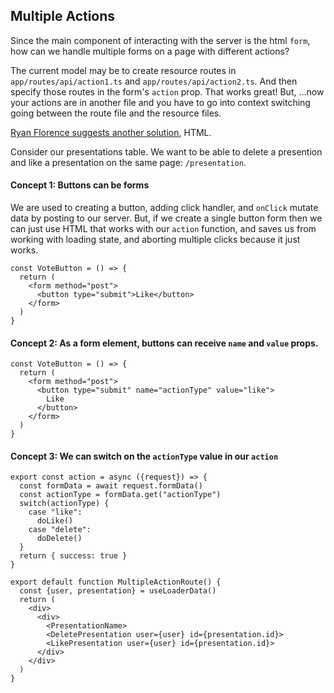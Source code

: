## Multiple Actions

Since the main component of interacting with the server is the html `form`, how
can we handle multiple forms on a page with different actions?

The current model may be to create resource routes in `app/routes/api/action1.ts` and
`app/routes/api/action2.ts`. And then specify those routes in the form's `action` prop.
That works great! But, ...now your actions are in another file and you have to
go into context switching going between the route file and the resource files.

[Ryan Florence suggests another solution](https://www.youtube.com/watch?v=w2i-9cYxSdc.), HTML.

Consider our presentations table. We want to be able to delete a presention and
like a presentation on the same page: `/presentation`.

#### Concept 1: Buttons can be forms

We are used to creating a button, adding click handler, and `onClick` mutate data
by posting to our server. But, if we create a single button form then we can just
use HTML that works with our `action` function, and saves us from working with
loading state, and aborting multiple clicks because it just works.

```tsx
const VoteButton = () => {
  return (
    <form method="post">
      <button type="submit">Like</button>
    </form>
  )
}
```

#### Concept 2: As a form element, buttons can receive `name` and `value` props.

```tsx
const VoteButton = () => {
  return (
    <form method="post">
      <button type="submit" name="actionType" value="like">
        Like
      </button>
    </form>
  )
}
```

#### Concept 3: We can switch on the `actionType` value in our `action`

```tsx
export const action = async ({request}) => {
  const formData = await request.formData()
  const actionType = formData.get("actionType")
  switch(actionType) {
    case "like":
      doLike()
    case "delete":
      doDelete()
  }
  return { success: true }
}

export default function MultipleActionRoute() {
  const {user, presentation} = useLoaderData()
  return (
    <div>
      <div>
        <PresentationName>
        <DeletePresentation user={user} id={presentation.id}>
        <LikePresentation user={user} id={presentation.id}>
      </div>
    </div>
  )
}
```
